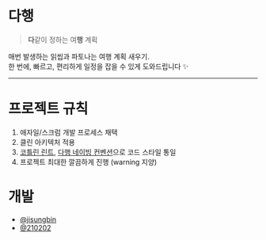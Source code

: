 # 다행

> **다**같이 정하는 여**행** 계획

매번 발생하는 읽씹과 파토나는 여행 계획 새우기. <br>
한 번에, 빠르고, 편리하게 일정을 잡을 수 있게 도와드립니다 ✨

---

#  프로젝트 규칙

1. 애자일/스크럼 개발 프로세스 채택
2. 클린 아키텍처 적용
3. [코틀린 린트](https://ktlint.github.io/), [다행 네이빙 컨벤션](https://github.com/dahaeng/dahaeng-android/blob/develop/naming-convention.md)으로 코드 스타일 통일
4. 프로젝트 최대한 깔끔하게 진행 (warning 지양)

# 개발

- [@jisungbin](https://github.com/jisungbin)
- [@210202](https://github.com/jkey20)
